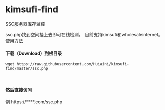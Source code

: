 # kimsufi-find
SSC服务器库存监控

ssc.php找到空间挂上去即可在线检测。
目前支持kimsufi和wholesaleinternet。
使用方法

#### 下载（Download）到根目录

    wget https://raw.githubusercontent.com/Huiaini/kimsufi-find/master/ssc.php
    
#### 然后直接访问
例
    https://****.com/ssc.php

